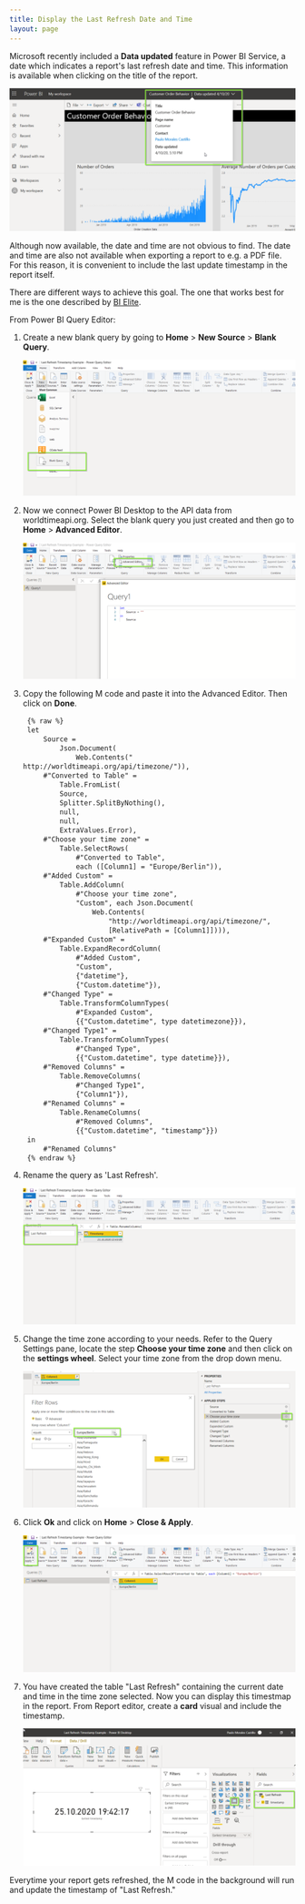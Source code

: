 ```yaml
---
title: Display the Last Refresh Date and Time
layout: page
---
```


Microsoft recently included a **Data updated** feature in Power BI Service, a date which indicates a report's last refresh date and time. This information is available when clicking on the title of the report. 

![](/asset/screenshot/last-refresh-timestamp-img01.png)

Although now available, the date and time are not obvious to find. The date and time are also not available when exporting a report to e.g. a PDF file. For this reason, it is convenient to include the last update timestamp in the report itself. 

There are different ways to achieve this goal. The one that works best for me is the one described by [BI Elite](https://www.youtube.com/watch?v=2kmFfbOeFJg&t=3s). 

From Power BI Query Editor:

1. Create a new blank query by going to **Home** > **New Source** > **Blank Query**. 

	![](/asset/screenshot/last-refresh-timestamp-img02.png)

2. Now we connect Power BI Desktop to the API data from worldtimeapi.org. Select the blank query you just created and then go to **Home** > **Advanced Editor**.

	![](/asset/screenshot/last-refresh-timestamp-img03.png)

3. Copy the following M code and paste it into the Advanced Editor. Then click on **Done**.

		{% raw %}
		let
			Source = 
				Json.Document(
					Web.Contents(" http://worldtimeapi.org/api/timezone/")),
			#"Converted to Table" = 
				Table.FromList(
				Source, 
				Splitter.SplitByNothing(), 
				null, 
				null, 
				ExtraValues.Error),
			#"Choose your time zone" = 
				Table.SelectRows(
					#"Converted to Table", 
					each ([Column1] = "Europe/Berlin")),
			#"Added Custom" = 
				Table.AddColumn(
					#"Choose your time zone", 
					"Custom", each Json.Document(
						Web.Contents(
							"http://worldtimeapi.org/api/timezone/", 
							[RelativePath = [Column1]]))),
			#"Expanded Custom" = 
				Table.ExpandRecordColumn(
					#"Added Custom", 
					"Custom", 
					{"datetime"}, 
					{"Custom.datetime"}),
			#"Changed Type" = 
				Table.TransformColumnTypes(
					#"Expanded Custom",
					{{"Custom.datetime", type datetimezone}}),
			#"Changed Type1" = 
				Table.TransformColumnTypes(
					#"Changed Type",
					{{"Custom.datetime", type datetime}}),
			#"Removed Columns" = 
				Table.RemoveColumns(
					#"Changed Type1",
					{"Column1"}),
			#"Renamed Columns" = 
				Table.RenameColumns(
					#"Removed Columns",
					{{"Custom.datetime", "timestamp"}})
		in
			#"Renamed Columns"
		{% endraw %}

4. Rename the query as 'Last Refresh'.

	![](/asset/screenshot/last-refresh-timestamp-img04.png)

5. Change the time zone according to your needs. Refer to the Query Settings pane, locate the step **Choose your time zone** and then click on the **settings wheel**. Select your time zone from the drop down menu.  

	![](/asset/screenshot/last-refresh-timestamp-img05.png)

6. Click **Ok** and click on **Home** > **Close & Apply**. 

	![](/asset/screenshot/last-refresh-timestamp-img06.png)

7. You have created the table "Last Refresh" containing the current date and time in the time zone selected. Now you can display this timestmap in the report. From Report editor, create a **card** visual and include the timestamp. 

	![](/asset/screenshot/last-refresh-timestamp-img07.png)
	
Everytime your report gets refreshed, the M code in the background will run and update the timestamp of "Last Refresh."
